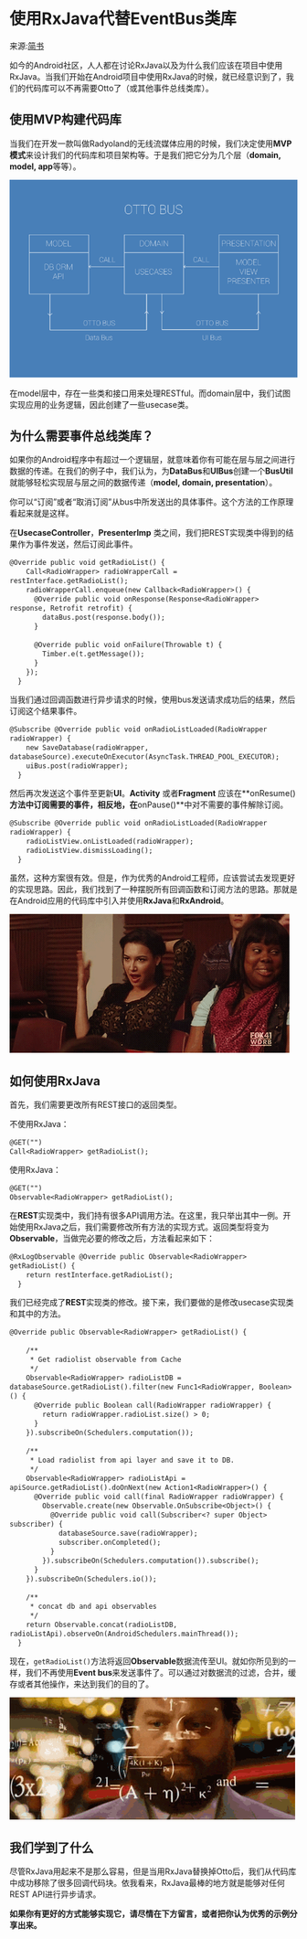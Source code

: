 # 使用RxJava代替EventBus类库

来源:[简书](http://www.jianshu.com/p/b05b677f08c4)

如今的Android社区，人人都在讨论RxJava以及为什么我们应该在项目中使用RxJava。当我们开始在Android项目中使用RxJava的时候，就已经意识到了，我们的代码库可以不再需要Otto了（或其他事件总线类库）。

## 使用MVP构建代码库
当我们在开发一款叫做Radyoland的无线流媒体应用的时候，我们决定使用**MVP模式**来设计我们的代码库和项目架构等。于是我们把它分为几个层（**domain, model, app**等等）。

![](ReplaceEventBusByRxJava/1.png)

在model层中，存在一些类和接口用来处理RESTful。而domain层中，我们试图实现应用的业务逻辑，因此创建了一些usecase类。

## 为什么需要事件总线类库？
如果你的Android程序中有超过一个逻辑层，就意味着你有可能在层与层之间进行数据的传递。在我们的例子中，我们认为，为**DataBus**和**UIBus**创建一个**BusUtil**就能够轻松实现层与层之间的数据传递（**model, domain, presentation**）。

你可以“订阅”或者“取消订阅”从bus中所发送出的具体事件。这个方法的工作原理看起来就是这样。

在**UsecaseController**，**PresenterImp** 类之间，我们把REST实现类中得到的结果作为事件发送，然后订阅此事件。

```
@Override public void getRadioList() {
    Call<RadioWrapper> radioWrapperCall = restInterface.getRadioList();
    radioWrapperCall.enqueue(new Callback<RadioWrapper>() {
      @Override public void onResponse(Response<RadioWrapper> response, Retrofit retrofit) {
        dataBus.post(response.body());
      }

      @Override public void onFailure(Throwable t) {
        Timber.e(t.getMessage());
      }
    });
  }
```

当我们通过回调函数进行异步请求的时候，使用bus发送请求成功后的结果，然后订阅这个结果事件。

```
@Subscribe @Override public void onRadioListLoaded(RadioWrapper radioWrapper) {
    new SaveDatabase(radioWrapper, databaseSource).executeOnExecutor(AsyncTask.THREAD_POOL_EXECUTOR);
    uiBus.post(radioWrapper);
  }
```

然后再次发送这个事件至更新**UI**。**Activity** 或者**Fragment** 应该在**onResume()**方法中订阅需要的事件，相反地，在**onPause()**中对不需要的事件解除订阅。

```
@Subscribe @Override public void onRadioListLoaded(RadioWrapper radioWrapper) {
    radioListView.onListLoaded(radioWrapper);
    radioListView.dismissLoading();
  }
```

虽然，这种方案很有效。但是，作为优秀的Android工程师，应该尝试去发现更好的实现思路。因此，我们找到了一种摆脱所有回调函数和订阅方法的思路。那就是在Android应用的代码库中引入并使用**RxJava**和**RxAndroid**。

![](ReplaceEventBusByRxJava/2.gif)

## 如何使用RxJava
首先，我们需要更改所有REST接口的返回类型。

不使用RxJava：

```
@GET("")
Call<RadioWrapper> getRadioList();
```

使用RxJava：

```
@GET("")
Observable<RadioWrapper> getRadioList();
```

在**REST**实现类中，我们持有很多API调用方法。在这里，我只举出其中一例。开始使用RxJava之后，我们需要修改所有方法的实现方式。返回类型将变为**Observable**，当做完必要的修改之后，方法看起来如下：

```
@RxLogObservable @Override public Observable<RadioWrapper> getRadioList() {
    return restInterface.getRadioList();
  }
```

我们已经完成了**REST**实现类的修改。接下来，我们要做的是修改usecase实现类和其中的方法。

```
@Override public Observable<RadioWrapper> getRadioList() {

    /**
     * Get radiolist observable from Cache
     */
    Observable<RadioWrapper> radioListDB = databaseSource.getRadioList().filter(new Func1<RadioWrapper, Boolean>() {
      @Override public Boolean call(RadioWrapper radioWrapper) {
        return radioWrapper.radioList.size() > 0;
      }
    }).subscribeOn(Schedulers.computation());

    /**
     * Load radiolist from api layer and save it to DB.
     */
    Observable<RadioWrapper> radioListApi = apiSource.getRadioList().doOnNext(new Action1<RadioWrapper>() {
      @Override public void call(final RadioWrapper radioWrapper) {
        Observable.create(new Observable.OnSubscribe<Object>() {
          @Override public void call(Subscriber<? super Object> subscriber) {
            databaseSource.save(radioWrapper);
            subscriber.onCompleted();
          }
        }).subscribeOn(Schedulers.computation()).subscribe();
      }
    }).subscribeOn(Schedulers.io());

    /**
     * concat db and api observables
     */
    return Observable.concat(radioListDB, radioListApi).observeOn(AndroidSchedulers.mainThread());
  }
```

现在，`getRadioList()`方法将返回**Observable**数据流传至UI。就如你所见到的一样，我们不再使用**Event bus**来发送事件了。可以通过对数据流的过滤，合并，缓存或者其他操作，来达到我们的目的了。

![](ReplaceEventBusByRxJava/3.gif)

## 我们学到了什么
尽管RxJava用起来不是那么容易，但是当用RxJava替换掉Otto后，我们从代码库中成功移除了很多回调代码块。依我看来，RxJava最棒的地方就是能够对任何REST API进行异步请求。

**如果你有更好的方式能够实现它，请尽情在下方留言，或者把你认为优秀的示例分享出来。**

